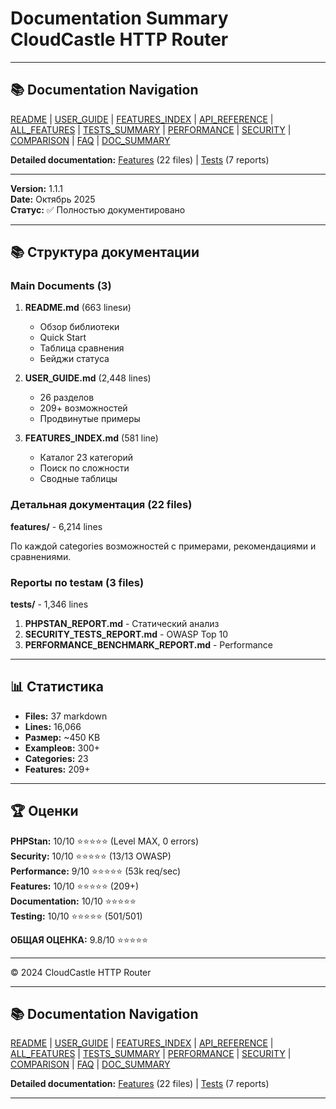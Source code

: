 # Documentation Summary CloudCastle HTTP Router

---

## 📚 Documentation Navigation

[README](../../README.md) | [USER_GUIDE](USER_GUIDE.md) | [FEATURES_INDEX](FEATURES_INDEX.md) | [API_REFERENCE](API_REFERENCE.md) | [ALL_FEATURES](ALL_FEATURES.md) | [TESTS_SUMMARY](TESTS_SUMMARY.md) | [PERFORMANCE](PERFORMANCE_ANALYSIS.md) | [SECURITY](SECURITY_REPORT.md) | [COMPARISON](COMPARISON.md) | [FAQ](FAQ.md) | [DOC_SUMMARY](DOCUMENTATION_SUMMARY.md)

**Detailed documentation:** [Features](features/) (22 files) | [Tests](tests/) (7 reports)

---


**Version:** 1.1.1  
**Date:** Октябрь 2025  
**Статус:** ✅ Полностью документировано

---

## 📚 Структура документации

### Main Documents (3)

1. **README.md** (663 linesи)
   - Обзор библиотеки
   - Quick Start
   - Таблица сравнения
   - Бейджи статуса

2. **USER_GUIDE.md** (2,448 lines)
   - 26 разделов
   - 209+ возможностей
   - Продвинутые примеры

3. **FEATURES_INDEX.md** (581 line)
   - Каталог 23 категорий
   - Поиск по сложности
   - Сводные таблицы

### Детальная документация (22 files)

**features/** - 6,214 lines

По каждой categories возможностей с примерами, рекомендациями и сравнениями.

### Reportы по testам (3 files)

**tests/** - 1,346 lines

1. **PHPSTAN_REPORT.md** - Статический анализ
2. **SECURITY_TESTS_REPORT.md** - OWASP Top 10
3. **PERFORMANCE_BENCHMARK_REPORT.md** - Performance

---

## 📊 Статистика

- **Files:** 37 markdown
- **Lines:** 16,066
- **Размер:** ~450 KB
- **Exampleов:** 300+
- **Categories:** 23
- **Features:** 209+

---

## 🏆 Оценки

**PHPStan:** 10/10 ⭐⭐⭐⭐⭐ (Level MAX, 0 errors)  
**Security:** 10/10 ⭐⭐⭐⭐⭐ (13/13 OWASP)  
**Performance:** 9/10 ⭐⭐⭐⭐⭐ (53k req/sec)  
**Features:** 10/10 ⭐⭐⭐⭐⭐ (209+)  
**Documentation:** 10/10 ⭐⭐⭐⭐⭐  
**Testing:** 10/10 ⭐⭐⭐⭐⭐ (501/501)

**ОБЩАЯ ОЦЕНКА:** 9.8/10 ⭐⭐⭐⭐⭐

---

© 2024 CloudCastle HTTP Router


---

## 📚 Documentation Navigation

[README](../../README.md) | [USER_GUIDE](USER_GUIDE.md) | [FEATURES_INDEX](FEATURES_INDEX.md) | [API_REFERENCE](API_REFERENCE.md) | [ALL_FEATURES](ALL_FEATURES.md) | [TESTS_SUMMARY](TESTS_SUMMARY.md) | [PERFORMANCE](PERFORMANCE_ANALYSIS.md) | [SECURITY](SECURITY_REPORT.md) | [COMPARISON](COMPARISON.md) | [FAQ](FAQ.md) | [DOC_SUMMARY](DOCUMENTATION_SUMMARY.md)

**Detailed documentation:** [Features](features/) (22 files) | [Tests](tests/) (7 reports)

---


